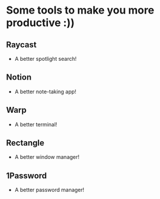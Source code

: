 # Some tools to make you more productive :))

## Raycast

- A better spotlight search!

## Notion

- A better note-taking app!

## Warp

- A better terminal!

## Rectangle

- A better window manager!

## 1Password

- A better password manager!
